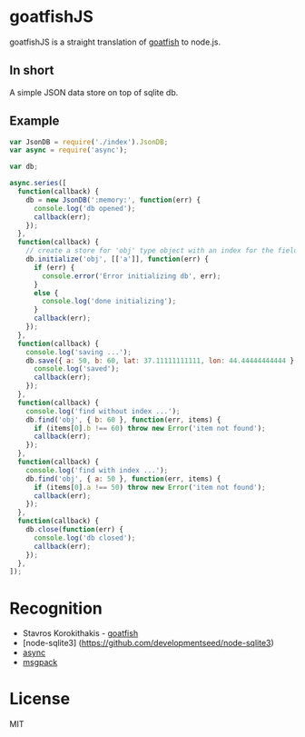 # goatfishJS

goatfishJS is a straight translation of [goatfish](https://github.com/stochastic-technologies/goatfish) to node.js.

## In short
A simple JSON data store on top of sqlite db.

## Example

```javascript
var JsonDB = require('./index').JsonDB;
var async = require('async');

var db;

async.series([
  function(callback) {
    db = new JsonDB(':memory:', function(err) {
      console.log('db opened');
      callback(err);
    });
  },
  function(callback) {
    // create a store for 'obj' type object with an index for the field 'a'
    db.initialize('obj', [['a']], function(err) {
      if (err) {
        console.error('Error initializing db', err);
      }
      else {
        console.log('done initializing');
      }
      callback(err);
    });
  },
  function(callback) {
    console.log('saving ...');
    db.save({ a: 50, b: 60, lat: 37.11111111111, lon: 44.44444444444 }, 'obj', function(err) {
      console.log('saved');
      callback(err);
    });
  },
  function(callback) {
    console.log('find without index ...');
    db.find('obj', { b: 60 }, function(err, items) {
      if (items[0].b !== 60) throw new Error('item not found');
      callback(err);
    });
  },
  function(callback) {
    console.log('find with index ...');
    db.find('obj', { a: 50 }, function(err, items) {
      if (items[0].a !== 50) throw new Error('item not found');
      callback(err);
    });
  },
  function(callback) {
    db.close(function(err) {
      console.log('db closed');
      callback(err);
    });  
  },
]);
```

# Recognition
* Stavros Korokithakis - [goatfish](https://github.com/stochastic-technologies/goatfish)
* [node-sqlite3] (https://github.com/developmentseed/node-sqlite3)
* [async](https://github.com/caolan/async/)
* [msgpack](https://github.com/creationix/msgpack-js)
 
# License
MIT


